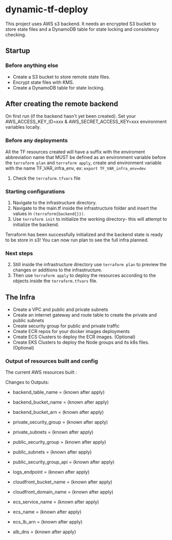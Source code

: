 # dynamic-tf-deploy

This project uses AWS s3 backend. It needs an encrypted S3 bucket to store state files and a DynamoDB table for state locking and consistency checking.

## Startup
### Before anything else
- Create a S3 bucket to store remote state files.
- Encrypt state files with KMS.
- Create a DynamoDB table for state locking.

## After creating the remote backend
On first run (if the backend hasn't yet been created). Set your AWS_ACCESS_KEY_ID=xxx & AWS_SECRET_ACCESS_KEY=xxx environment variables locally.

### Before any deployments
All the TF resources created will have a suffix with the enviroment abbreviation name that MUST be defined as an environment variable before the `terraform plan` and `terraform apply`, create and environment variable with the name TF_VAR_infra_env, ex: `export TF_VAR_infra_env=dev`
1. Check the `terraform.tfvars` file 

### Starting configurations
1. Navigate to the infrastructure directory.
2. Navigate to the main.tf inside the infrastructure folder and insert the values in `(terraform{backend{}})`.
3. Use `terraform init` to initialize the working directory- this will attempt to initialize the backend.

Terraform has been successfully initialized and the backend state is ready to be store in s3! You can now run plan to see the full infra planned.

### Next steps
2. Still inside the infrastructure directory use `terraform plan` to preview the changes or additions to the infrastructure.
3. Then use `terraform apply` to deploy the resources according to the objects inside the `terraform.tfvars` file.

## The Infra
- Create a VPC and public and private subnets
- Create an internet gateway and route table to create the private and public subnets
- Create security group for public and private traffic
- Create ECR repos for your docker images deployments
- Create ECS Clusters to deploy the ECR images. (Optional)
- Create EKS Clusters to deploy the Node groups and its k8s files.(Optional)

### Output of resources built and config
The current AWS resources built :

Changes to Outputs:
  + backend_table_name                 = (known after apply)
  + backend_bucket_name                = (known after apply)
  + backend_bucket_arn                 = (known after apply)

  + private_security_group             = (known after apply)
  + private_subnets                    = (known after apply)
  + public_security_group              = (known after apply)
  + public_subnets                     = (known after apply)
  + public_security_group_api          = (known after apply)

  + logs_endpoint                      = (known after apply)
  + cloudfront_bucket_name             = (known after apply)
  + cloudfront_domain_name             = (known after apply)

  + ecs_service_name                   = (known after apply)
  + ecs_name                           = (known after apply)
  + ecs_lb_arn                         = (known after apply)

  + alb_dns                            = (known after apply)